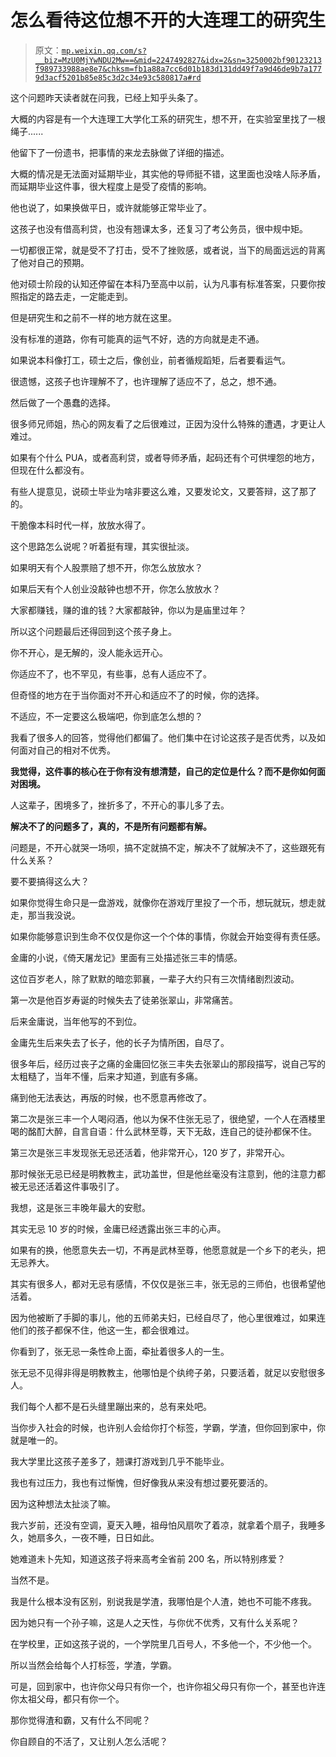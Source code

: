 # 怎么看待这位想不开的大连理工的研究生

> 原文：[`mp.weixin.qq.com/s?__biz=MzU0MjYwNDU2Mw==&mid=2247492827&idx=2&sn=3250002bf90123213f989733988ae8e7&chksm=fb1a88a7cc6d01b183d131dd49f7a9d46de9b7a1779d3acf5201b85e85c3d2c34e93c580817a#rd`](http://mp.weixin.qq.com/s?__biz=MzU0MjYwNDU2Mw==&mid=2247492827&idx=2&sn=3250002bf90123213f989733988ae8e7&chksm=fb1a88a7cc6d01b183d131dd49f7a9d46de9b7a1779d3acf5201b85e85c3d2c34e93c580817a#rd)

这个问题昨天读者就在问我，已经上知乎头条了。 

大概的内容是有一个大连理工大学化工系的研究生，想不开，在实验室里找了一根绳子...... 

他留下了一份遗书，把事情的来龙去脉做了详细的描述。 

大概的情况是无法面对延期毕业，其实他的导师挺不错，这里面也没啥人际矛盾，而延期毕业这件事，很大程度上是受了疫情的影响。 

他也说了，如果换做平日，或许就能够正常毕业了。

这孩子也没有借高利贷，也没有翘课太多，还复习了考公务员，很中规中矩。 

一切都很正常，就是受不了打击，受不了挫败感，或者说，当下的局面远远的背离了他对自己的预期。

他对硕士阶段的认知还停留在本科乃至高中以前，认为凡事有标准答案，只要你按照指定的路去走，一定能走到。

但是研究生和之前不一样的地方就在这里。

没有标准的道路，你有可能真的运气不好，选的方向就是走不通。

如果说本科像打工，硕士之后，像创业，前者循规蹈矩，后者要看运气。

很遗憾，这孩子也许理解不了，也许理解了适应不了，总之，想不通。

然后做了一个愚蠢的选择。 

很多师兄师姐，热心的网友看了之后很难过，正因为没什么特殊的遭遇，才更让人难过。 

如果有个什么 PUA，或者高利贷，或者导师矛盾，起码还有个可供埋怨的地方，但现在什么都没有。 

有些人提意见，说硕士毕业为啥非要这么难，又要发论文，又要答辩，这了那了的。 

干脆像本科时代一样，放放水得了。 

这个思路怎么说呢？听着挺有理，其实很扯淡。 

如果明天有个人股票赔了想不开，你怎么放放水？ 

如果后天有个人创业没敲钟也想不开，你怎么放放水？

大家都赚钱，赚的谁的钱？大家都敲钟，你以为是庙里过年？

所以这个问题最后还得回到这个孩子身上。 

你不开心，是无解的，没人能永远开心。

你适应不了，也不罕见，有些事，总有人适应不了。

但奇怪的地方在于当你面对不开心和适应不了的时候，你的选择。

不适应，不一定要这么极端吧，你到底怎么想的？

我看了很多人的回答，觉得他们都偏了。他们集中在讨论这孩子是否优秀，以及如何面对自己的相对不优秀。 

**我觉得，这件事的核心在于你有没有想清楚，自己的定位是什么？而不是你如何面对困境。**

人这辈子，困境多了，挫折多了，不开心的事儿多了去。

**解决不了的问题多了，真的，不是所有问题都有解。**

问题是，不开心就哭一场呗，搞不定就搞不定，解决不了就解决不了，这些跟死有什么关系？

要不要搞得这么大？

如果你觉得生命只是一盘游戏，就像你在游戏厅里投了一个币，想玩就玩，想走就走，那当我没说。

如果你能够意识到生命不仅仅是你这一个个体的事情，你就会开始变得有责任感。

金庸的小说，《倚天屠龙记》里面有三处描述张三丰的情感。 

这位百岁老人，除了默默的暗恋郭襄，一辈子大约只有三次情绪剧烈波动。

第一次是他百岁寿诞的时候失去了徒弟张翠山，非常痛苦。

后来金庸说，当年他写的不到位。 

金庸先生后来失去了长子，他的长子为情所困，自尽了。

很多年后，经历过丧子之痛的金庸回忆张三丰失去张翠山的那段描写，说自己写的太粗糙了，当年不懂，后来才知道，到底有多痛。

痛到他无法表达，再版的时候，也不愿意再修改了。

第二次是张三丰一个人喝闷酒，他以为保不住张无忌了，很绝望，一个人在酒楼里喝的酩酊大醉，自言自语：什么武林至尊，天下无敌，连自己的徒孙都保不住。 

第三次是张三丰发现张无忌还活着，他非常开心，120 岁了，非常开心。

那时候张无忌已经是明教教主，武功盖世，但是他丝毫没有注意到，他的注意力都被无忌还活着这件事吸引了。

我想，这是张三丰晚年最大的安慰。 

其实无忌 10 岁的时候，金庸已经透露出张三丰的心声。 

如果有的换，他愿意失去一切，不再是武林至尊，他愿意就是一个乡下的老头，把无忌养大。

其实有很多人，都对无忌有感情，不仅仅是张三丰，张无忌的三师伯，也很希望他活着。 

因为他被断了手脚的事儿，他的五师弟夫妇，已经自尽了，他心里很难过，如果连他们的孩子都保不住，他这一生，都会很难过。

你看到了，张无忌一条性命上面，牵扯着很多人的一生。

张无忌不见得非得是明教教主，他哪怕是个纨绔子弟，只要活着，就足以安慰很多人。 

我们每个人都不是石头缝里蹦出来的，总有来处吧。 

当你步入社会的时候，也许别人会给你打个标签，学霸，学渣，但你回到家中，你就是唯一的。

我大学里比这孩子差多了，翘课打游戏到几乎不能毕业。

我也有过压力，我也有过惭愧，但好像我从来没有想过要死要活的。

因为这种想法太扯淡了嘛。 

我六岁前，还没有空调，夏天入睡，祖母怕风扇吹了着凉，就拿着个扇子，我睡多久，她扇多久，一夜不睡，日日如此。

她难道未卜先知，知道这孩子将来高考全省前 200 名，所以特别疼爱？

当然不是。

我是什么根本没有区别，别说我是学渣，我哪怕是个人渣，她也不可能不疼我。

因为她只有一个孙子嘛，这是人之天性，与你优不优秀，又有什么关系呢？

在学校里，正如这孩子说的，一个学院里几百号人，不多他一个，不少他一个。 

所以当然会给每个人打标签，学渣，学霸。 

可是，回到家中，也许你父母只有你一个，也许你祖父母只有你一个，甚至也许连你太祖父母，都只有你一个。

那你觉得渣和霸，又有什么不同呢？

你自顾自的不活了，又让别人怎么活呢？